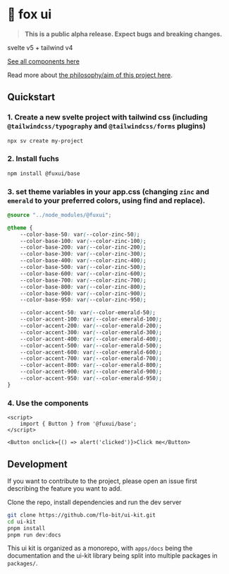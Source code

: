 # 🦊 fox ui

> **This is a public alpha release. Expect bugs and breaking changes.**

svelte v5 + tailwind v4

[See all components here](https://flo-bit.dev/ui-kit)

Read more about [the philosophy/aim of this project here](https://flo-bit.dev/ui-kit/docs/philosophy).

## Quickstart

### 1. Create a new svelte project with tailwind css (including `@tailwindcss/typography` and `@tailwindcss/forms` plugins)

```bash
npx sv create my-project
```

### 2. Install fuchs

```bash
npm install @fuxui/base
```

### 3. set theme variables in your app.css (changing `zinc` and `emerald` to your preferred colors, using find and replace).

```css
@source "../node_modules/@fuxui";

@theme {
	--color-base-50: var(--color-zinc-50);
	--color-base-100: var(--color-zinc-100);
	--color-base-200: var(--color-zinc-200);
	--color-base-300: var(--color-zinc-300);
	--color-base-400: var(--color-zinc-400);
	--color-base-500: var(--color-zinc-500);
	--color-base-600: var(--color-zinc-600);
	--color-base-700: var(--color-zinc-700);
	--color-base-800: var(--color-zinc-800);
	--color-base-900: var(--color-zinc-900);
	--color-base-950: var(--color-zinc-950);

	--color-accent-50: var(--color-emerald-50);
	--color-accent-100: var(--color-emerald-100);
	--color-accent-200: var(--color-emerald-200);
	--color-accent-300: var(--color-emerald-300);
	--color-accent-400: var(--color-emerald-400);
	--color-accent-500: var(--color-emerald-500);
	--color-accent-600: var(--color-emerald-600);
	--color-accent-700: var(--color-emerald-700);
	--color-accent-800: var(--color-emerald-800);
	--color-accent-900: var(--color-emerald-900);
	--color-accent-950: var(--color-emerald-950);
}
```

### 4. Use the components

```svelte
<script>
	import { Button } from '@fuxui/base';
</script>

<Button onclick={() => alert('clicked')}>Click me</Button>
```

## Development

If you want to contribute to the project, please open an issue first describing the feature you want to add.

Clone the repo, install dependencies and run the dev server

```bash
git clone https://github.com/flo-bit/ui-kit.git
cd ui-kit
pnpm install
pnpm run dev:docs
```

This ui kit is organized as a monorepo, with `apps/docs` being the documentation and the ui-kit library being split into multiple packages in `packages/`.